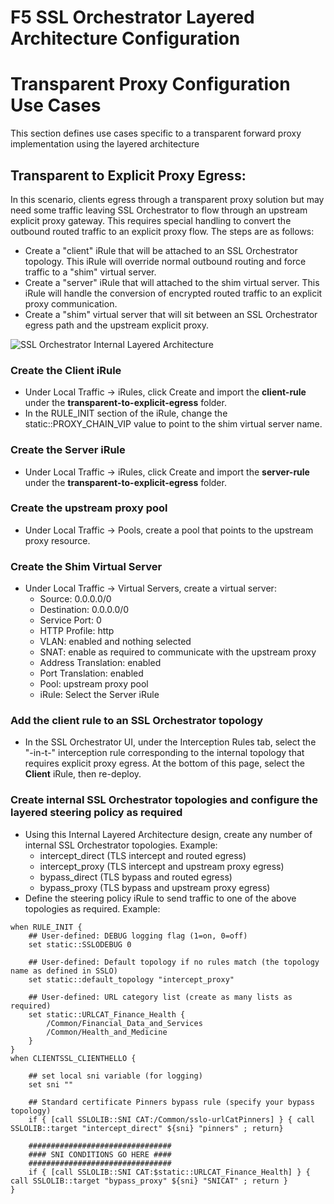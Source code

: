 # F5 SSL Orchestrator Layered Architecture Configuration
# Transparent Proxy Configuration Use Cases
This section defines use cases specific to a transparent forward proxy implementation using the layered architecture

## Transparent to Explicit Proxy Egress:
In this scenario, clients egress through a transparent proxy solution but may need some traffic leaving SSL Orchestrator to flow through an upstream explicit proxy gateway. This requires special handling to convert the outbound routed traffic to an explicit proxy flow. The steps are as follows:

- Create a "client" iRule that will be attached to an SSL Orchestrator topology. This iRule will override normal outbound routing and force traffic to a "shim" virtual server.
- Create a "server" iRule that will attached to the shim virtual server. This iRule will handle the conversion of encrypted routed traffic to an explicit proxy communication.
- Create a "shim" virtual server that will sit between an SSL Orchestrator egress path and the upstream explicit proxy.

![SSL Orchestrator Internal Layered Architecture](../images/sslo-tp-to-ep-layered.png)

### Create the Client iRule
- Under Local Traffic -> iRules, click Create and import the **client-rule** under the **transparent-to-explicit-egress** folder.
- In the RULE_INIT section of the iRule, change the static::PROXY_CHAIN_VIP value to point to the shim virtual server name.


### Create the Server iRule
- Under Local Traffic -> iRules, click Create and import the **server-rule** under the **transparent-to-explicit-egress** folder.


### Create the upstream proxy pool
- Under Local Traffic -> Pools, create a pool that points to the upstream proxy resource.


### Create the Shim Virtual Server
- Under Local Traffic -> Virtual Servers, create a virtual server:
  - Source: 0.0.0.0/0
  - Destination: 0.0.0.0/0
  - Service Port: 0
  - HTTP Profile: http
  - VLAN: enabled and nothing selected
  - SNAT: enable as required to communicate with the upstream proxy
  - Address Translation: enabled
  - Port Translation: enabled
  - Pool: upstream proxy pool
  - iRule: Select the Server iRule


### Add the client rule to an SSL Orchestrator topology
- In the SSL Orchestrator UI, under the Interception Rules tab, select the "-in-t-" interception rule corresponding to the internal topology that requires explicit proxy egress. At the bottom of this page, select the **Client** iRule, then re-deploy.


### Create internal SSL Orchestrator topologies and configure the layered steering policy as required
- Using this Internal Layered Architecture design, create any number of internal SSL Orchestrator topologies. Example:
  - intercept_direct  (TLS intercept and routed egress)
  - intercept_proxy   (TLS intercept and upstream proxy egress)
  - bypass_direct     (TLS bypass and routed egress)
  - bypass_proxy      (TLS bypass and upstream proxy egress)
- Define the steering policy iRule to send traffic to one of the above topologies as required. Example:

```
when RULE_INIT {
    ## User-defined: DEBUG logging flag (1=on, 0=off)
    set static::SSLODEBUG 0

    ## User-defined: Default topology if no rules match (the topology name as defined in SSLO)
    set static::default_topology "intercept_proxy"

    ## User-defined: URL category list (create as many lists as required)
    set static::URLCAT_Finance_Health {
        /Common/Financial_Data_and_Services
        /Common/Health_and_Medicine
    }
}
when CLIENTSSL_CLIENTHELLO {

    ## set local sni variable (for logging)
    set sni ""

    ## Standard certificate Pinners bypass rule (specify your bypass topology)
    if { [call SSLOLIB::SNI CAT:/Common/sslo-urlCatPinners] } { call SSLOLIB::target "intercept_direct" ${sni} "pinners" ; return}

    ################################
    #### SNI CONDITIONS GO HERE ####
    ################################
    if { [call SSLOLIB::SNI CAT:$static::URLCAT_Finance_Health] } { call SSLOLIB::target "bypass_proxy" ${sni} "SNICAT" ; return }
}
```



